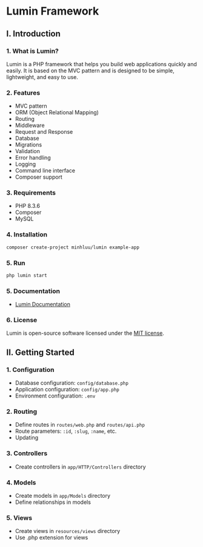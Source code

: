 # Lumin Framework

## I. Introduction
### 1. What is Lumin?
Lumin is a PHP framework that helps you build web applications quickly and easily. It is based on the MVC pattern and is designed to be simple, lightweight, and easy to use.

### 2. Features
- MVC pattern
- ORM (Object Relational Mapping)
- Routing
- Middleware
- Request and Response
- Database
- Migrations
- Validation
- Error handling
- Logging
- Command line interface
- Composer support

### 3. Requirements
- PHP 8.3.6
- Composer
- MySQL

### 4. Installation
``` bash
composer create-project minhluu/lumin example-app
```

### 5. Run
``` bash
php lumin start
```

### 5. Documentation
- [Lumin Documentation](https://github.com/minhluudev/php-mvc-lite/wiki)

### 6. License
Lumin is open-source software licensed under the [MIT license](https://opensource.org/licenses/MIT).

## II. Getting Started
### 1. Configuration
- Database configuration: `config/database.php`
- Application configuration: `config/app.php`
- Environment configuration: `.env`

### 2. Routing
- Define routes in `routes/web.php` and `routes/api.php`
- Route parameters: `:id`, `:slug`, `:name`, etc.
- Updating

### 3. Controllers
- Create controllers in `app/HTTP/Controllers` directory

### 4. Models
- Create models in `app/Models` directory
- Define relationships in models

### 5. Views
- Create views in `resources/views` directory
- Use .php extension for views

